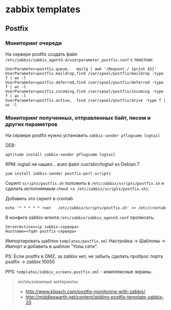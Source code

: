 # zabbix templates

## Postfix

### Мониторинг очереди
На сервере postfix создать файл `/etc/zabbix/zabbix_agentd.d/userparameter_postfix.conf` с текстом:

    UserParameter=postfix.queue,   mailq | awk '/Request./ {print $5}'
    UserParameter=postfix.maildrop,find /var/spool/postfix/maildrop -type f | wc -l
    UserParameter=postfix.deferred,find /var/spool/postfix/deferred -type f | wc -l
    UserParameter=postfix.incoming,find /var/spool/postfix/incoming -type f | wc -l
    UserParameter=postfix.active,  find /var/spool/postfix/ative -type f | wc -l

### Мониторинг полученных, отправленных байт, писем и других параметров
На сервере postfix нужно установить `zabbix-sender pflogsumm logtail`

DEB: 

    aptitude install zabbix-sender pflogsumm logtail

RPM: logtail не нашел... взял файл /usr/sbin/logtail из Debian 7

    yum install zabbix-sender postfix-perl-scripts

Скрипт `scripts/postfix.sh` положить в `/etc/zabbix/scripts/postfix.sh` и сделать исполняемым `chmod +x /etc/zabbix/scripts/postfix.shi`.

Добавить это скрипт в crontab

    echo '* * * * * root   /etc/zabbix/scripts/postfix.sh' >> /etc/crontab

В конфиге zabbix-агента `/etc/zabbix/zabbix_agentd.conf` прописать:
    
    ServerActive=<ip zabbix-сервера>
    Hostname=<fqdn postfix-сервера>


Импортировать шаблон `templates/postfix.xml` Настройка -> Шаблоны -> Импорт и добавить в шаблон "Узлы сети".

PS: Если postfix в DMZ, за zabbix нет, не забыть сделать проброс порта postfix -> zabbix:10050

PPS: `templates/zabbix_screens.postfix.xml` - комплексные экраны.


> испльзованные материалы
> + http://www.klipach.com/postfix-monitoring-with-zabbix/
> + http://middleswarth.net/content/adding-postfix-template-zabbix-20


